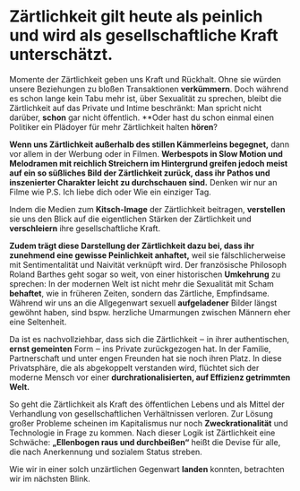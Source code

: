 # Zärtlichkeit gilt heute als peinlich und wird als gesellschaftliche Kraft unterschätzt.

Momente der Zärtlichkeit geben uns Kraft und Rückhalt. Ohne sie würden unsere Beziehungen zu bloßen Transaktionen **verkümmern**. Doch während es schon lange kein Tabu mehr ist, über Sexualität zu sprechen, bleibt die Zärtlichkeit auf das Private und Intime beschränkt: Man spricht nicht darüber, **schon** gar nicht öffentlich. **Oder hast du schon einmal einen Politiker ein Plädoyer für mehr Zärtlichkeit halten **hören**?

**Wenn uns Zärtlichkeit außerhalb des stillen Kämmerleins begegnet,** dann vor allem in der Werbung oder in Filmen. **Werbespots in Slow Motion und Melodramen mit reichlich Streichern im Hintergrund greifen jedoch meist auf ein so süßliches Bild der Zärtlichkeit zurück, dass ihr Pathos und inszenierter Charakter leicht zu durchschauen sind.** Denken wir nur an Filme wie P.S. Ich liebe dich oder Wie ein einziger Tag.

Indem die Medien zum **Kitsch-Image** der Zärtlichkeit beitragen, **verstellen** sie uns den Blick auf die eigentlichen Stärken der Zärtlichkeit und **verschleiern** ihre gesellschaftliche Kraft.

**Zudem trägt diese Darstellung der Zärtlichkeit dazu bei, dass ihr zunehmend eine gewisse Peinlichkeit anhaftet,** weil sie fälschlicherweise mit Sentimentalität und Naivität verknüpft wird. Der französische Philosoph Roland Barthes geht sogar so weit, von einer historischen **Umkehrung** zu sprechen: In der modernen Welt ist nicht mehr die Sexualität mit Scham **behaftet**, wie in früheren Zeiten, sondern das Zärtliche, Empfindsame. Während wir uns an die Allgegenwart sexuell **aufgeladener** Bilder längst gewöhnt haben, sind bspw. herzliche Umarmungen zwischen Männern eher eine Seltenheit.

Da ist es nachvollziehbar, dass sich die Zärtlichkeit ‒ in ihrer authentischen, **ernst gemeinten** Form ‒ ins Private zurückgezogen hat. In der Familie, Partnerschaft und unter engen Freunden hat sie noch ihren Platz. In diese Privatsphäre, die als abgekoppelt verstanden wird, flüchtet sich der moderne Mensch vor einer **durchrationalisierten, auf Effizienz getrimmten Welt.**

So geht die Zärtlichkeit als Kraft des öffentlichen Lebens und als Mittel der Verhandlung von gesellschaftlichen Verhältnissen verloren. Zur Lösung großer Probleme scheinen im Kapitalismus nur noch **Zweckrationalität** und Technologie in Frage zu kommen. Nach dieser Logik ist Zärtlichkeit eine Schwäche: **„Ellenbogen raus und durchbeißen“** heißt die Devise für alle, die nach Anerkennung und sozialem Status streben.

Wie wir in einer solch unzärtlichen Gegenwart **landen** konnten, betrachten wir im nächsten Blink.
